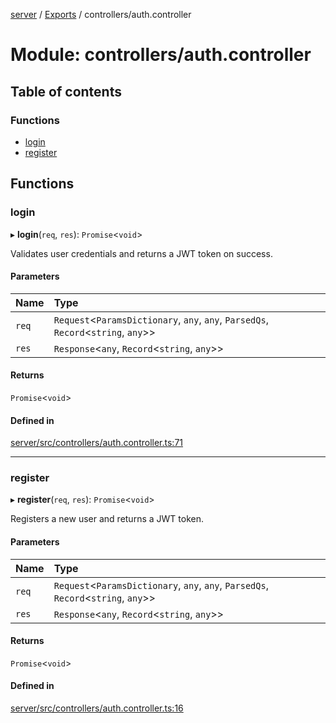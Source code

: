 [server](../README.md) / [Exports](../modules.md) / controllers/auth.controller

# Module: controllers/auth.controller

## Table of contents

### Functions

- [login](controllers_auth_controller.md#login)
- [register](controllers_auth_controller.md#register)

## Functions

### login

▸ **login**(`req`, `res`): `Promise`\<`void`\>

Validates user credentials and returns a JWT token on success.

#### Parameters

| Name | Type |
| :------ | :------ |
| `req` | `Request`\<`ParamsDictionary`, `any`, `any`, `ParsedQs`, `Record`\<`string`, `any`\>\> |
| `res` | `Response`\<`any`, `Record`\<`string`, `any`\>\> |

#### Returns

`Promise`\<`void`\>

#### Defined in

[server/src/controllers/auth.controller.ts:71](https://github.com/niklas-joh/french-learning-platform/blob/f88c80a984d39a715bd427891d156cc94cff3831/server/src/controllers/auth.controller.ts#L71)

___

### register

▸ **register**(`req`, `res`): `Promise`\<`void`\>

Registers a new user and returns a JWT token.

#### Parameters

| Name | Type |
| :------ | :------ |
| `req` | `Request`\<`ParamsDictionary`, `any`, `any`, `ParsedQs`, `Record`\<`string`, `any`\>\> |
| `res` | `Response`\<`any`, `Record`\<`string`, `any`\>\> |

#### Returns

`Promise`\<`void`\>

#### Defined in

[server/src/controllers/auth.controller.ts:16](https://github.com/niklas-joh/french-learning-platform/blob/f88c80a984d39a715bd427891d156cc94cff3831/server/src/controllers/auth.controller.ts#L16)
